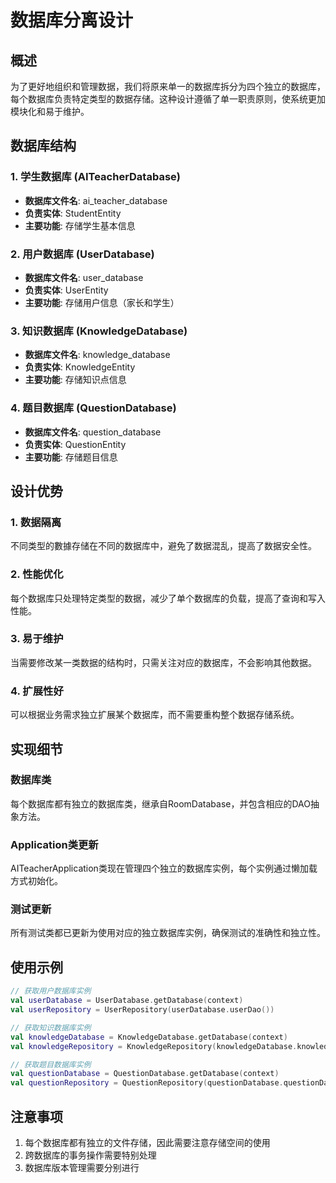 # 数据库分离设计

## 概述

为了更好地组织和管理数据，我们将原来单一的数据库拆分为四个独立的数据库，每个数据库负责特定类型的数据存储。这种设计遵循了单一职责原则，使系统更加模块化和易于维护。

## 数据库结构

### 1. 学生数据库 (AITeacherDatabase)
- **数据库文件名**: ai_teacher_database
- **负责实体**: StudentEntity
- **主要功能**: 存储学生基本信息

### 2. 用户数据库 (UserDatabase)
- **数据库文件名**: user_database
- **负责实体**: UserEntity
- **主要功能**: 存储用户信息（家长和学生）

### 3. 知识数据库 (KnowledgeDatabase)
- **数据库文件名**: knowledge_database
- **负责实体**: KnowledgeEntity
- **主要功能**: 存储知识点信息

### 4. 题目数据库 (QuestionDatabase)
- **数据库文件名**: question_database
- **负责实体**: QuestionEntity
- **主要功能**: 存储题目信息

## 设计优势

### 1. 数据隔离
不同类型的數據存储在不同的数据库中，避免了数据混乱，提高了数据安全性。

### 2. 性能优化
每个数据库只处理特定类型的数据，减少了单个数据库的负载，提高了查询和写入性能。

### 3. 易于维护
当需要修改某一类数据的结构时，只需关注对应的数据库，不会影响其他数据。

### 4. 扩展性好
可以根据业务需求独立扩展某个数据库，而不需要重构整个数据存储系统。

## 实现细节

### 数据库类
每个数据库都有独立的数据库类，继承自RoomDatabase，并包含相应的DAO抽象方法。

### Application类更新
AITeacherApplication类现在管理四个独立的数据库实例，每个实例通过懒加载方式初始化。

### 测试更新
所有测试类都已更新为使用对应的独立数据库实例，确保测试的准确性和独立性。

## 使用示例

```kotlin
// 获取用户数据库实例
val userDatabase = UserDatabase.getDatabase(context)
val userRepository = UserRepository(userDatabase.userDao())

// 获取知识数据库实例
val knowledgeDatabase = KnowledgeDatabase.getDatabase(context)
val knowledgeRepository = KnowledgeRepository(knowledgeDatabase.knowledgeDao())

// 获取题目数据库实例
val questionDatabase = QuestionDatabase.getDatabase(context)
val questionRepository = QuestionRepository(questionDatabase.questionDao())
```

## 注意事项

1. 每个数据库都有独立的文件存储，因此需要注意存储空间的使用
2. 跨数据库的事务操作需要特别处理
3. 数据库版本管理需要分别进行